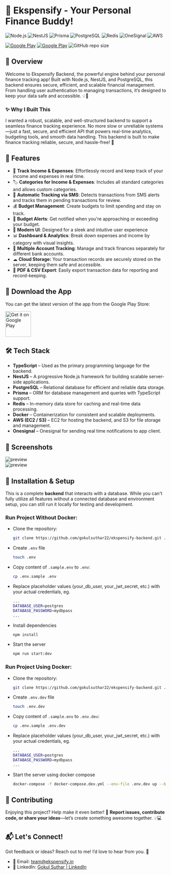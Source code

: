 # 🎉 Ekspensify - Your Personal Finance Buddy!

![Node.js](https://img.shields.io/badge/Node.js-%23339933.svg?style=for-the-badge&logo=node.js&logoColor=white) ![NestJS](https://img.shields.io/badge/NestJS-%23E0234E.svg?style=for-the-badge&logo=nestjs&logoColor=white) ![Prisma](https://img.shields.io/badge/Prisma-%23000000.svg?style=for-the-badge&logo=prisma&logoColor=white) ![PostgreSQL](https://img.shields.io/badge/PostgreSQL-%23336791.svg?style=for-the-badge&logo=postgresql&logoColor=white) ![Redis](https://img.shields.io/badge/Redis-%23DC382D.svg?style=for-the-badge&logo=redis&logoColor=white) ![OneSignal](https://img.shields.io/badge/OneSignal-%23FF0000.svg?style=for-the-badge&logo=onesignal&logoColor=white) ![AWS](https://img.shields.io/badge/AWS-%23FF9900.svg?style=for-the-badge&logo=amazon-aws&logoColor=white)

[![Google Play](https://img.shields.io/endpoint?color=green&logo=google-play&url=https%3A%2F%2Fplay.cuzi.workers.dev%2Fplay%3Fi%3Dcom.ekspensify.app%26l%3DGoogle%2520Play%26m%3Dv%24version)](https://play.google.com/store/apps/details?id=com.ekspensify.app)
[![Google Play](https://img.shields.io/endpoint?color=green&logo=google-play&url=https%3A%2F%2Fplay.cuzi.workers.dev%2Fplay%3Fi%3Dcom.ekspensify.app%26l%3Ddownloads%26m%3D%24totalinstalls)](https://play.google.com/store/apps/details?id=com.ekspensify.app)
![GitHub repo size](https://img.shields.io/github/repo-size/gokulsuthar22/ekspensify-backend.svg?logo=github)

## **🚀 Overview**

Welcome to Ekspensify Backend, the powerful engine behind your personal finance tracking app! Built with Node.js, NestJS, and PostgreSQL, this backend ensures secure, efficient, and scalable financial management. From handling user authentication to managing transactions, it’s designed to keep your data safe and accessible. 💡🔐

### **✨ Why I Built This**

I wanted a robust, scalable, and well-structured backend to support a seamless finance tracking experience. No more slow or unreliable systems—just a fast, secure, and efficient API that powers real-time analytics, budgeting tools, and smooth data handling. This backend is built to make finance tracking reliable, secure, and hassle-free! 🚀

## **🌟 Features**

- 📌 **Track Income & Expenses**: Effortlessly record and keep track of your income and expenses in real time.
- 🏷 **Categories for Income & Expenses**: Includes all standard categories and allows custom categories.
- 📩 **Automatic Tracking via SMS**: Detects transactions from SMS alerts and tracks them in pending transactions for review.
- 💰 **Budget Management**: Create budgets to limit spending and stay on track.
- 🔔 **Budget Alerts**: Get notified when you're approaching or exceeding your budget.
- 🎨 **Modern UI**: Designed for a sleek and intuitive user experience
- 📊 **Dashboard & Analytics**: Break down expenses and income by category with visual insights.
- 🏦 **Multiple Account Tracking**: Manage and track finances separately for different bank accounts.
- ☁ **Cloud Storage:** Your transaction records are securely stored on the server, keeping them safe and accessible.
- 📄 **PDF & CSV Export**: Easily export transaction data for reporting and record-keeping.

## **🎉 Download the App**

You can get the latest version of the app from the Google Play Store:

[<img src="https://play.google.com/intl/en_us/badges/static/images/badges/en_badge_web_generic.png" alt="Get it on Google Play" height="80"/>](https://play.google.com/store/apps/details?id=com.memeusix.ekspensify)

## **🛠 Tech Stack**

- **TypeScript** – Used as the primary programming language for the backend.
- **NestJS** – A progressive Node.js framework for building scalable server-side applications.
- **PostgreSQL** – Relational database for efficient and reliable data storage.
- **Prisma** – ORM for database management and queries with TypeScript support.
- **Redis** – In-memory data store for caching and real-time data processing.
- **Docker** – Containerization for consistent and scalable deployments.
- **AWS (EC2 / S3)** – EC2 for hosting the backend, and S3 for file storage and management.
- **Onesignal** – Onesignal for sending real time notifications to app client.

## **📸 Screenshots**

<img src="https://ekspensify-aws-bucket.s3.ap-south-1.amazonaws.com/Feature+graphic.png" alt="preview"/>

<br/>

<img src="https://ekspensify-aws-bucket.s3.ap-south-1.amazonaws.com/Feature+graphic-1.png" alt="preview"/>

## **🔧 Installation & Setup**

This is a complete **backend** that interacts with a database. While you can't fully utilize all features without a connected database and environment setup, you can still run it locally for testing and development.

### Run Project Without Docker:

- Clone the repository:

  ```bash
  git clone https://github.com/gokulsuthar22/ekspensify-backend.git .
  ```

- Create `.env` file

  ```bash
  touch .env
  ```

- Copy content of `.sample.env` to `.env`:

  ```bash
  cp .env.sample .env
  ```

- Replace placeholder values (your_db_user, your_jwt_secret, etc.) with your actual credentials, eg.

  ```bash
  ...
  DATABASE_USER=postgres
  DATABASE_PASSWORD=mydbpass
  ...
  ```

- Install dependencies

  ```bash
  npm install
  ```

- Start the server

  ```bash
  npm run start:dev
  ```

### Run Project Using Docker:

- Clone the repository:

  ```bash
  git clone https://github.com/gokulsuthar22/ekspensify-backend.git .
  ```

- Create `.env.dev` file

  ```bash
  touch .env.dev
  ```

- Copy content of `.sample.env` to `.env.dev`:

  ```bash
  cp .env.sample .env.dev
  ```

- Replace placeholder values (your_db_user, your_jwt_secret, etc.) with your actual credentials, eg.

  ```bash
  ...
  DATABASE_USER=postgres
  DATABASE_PASSWORD=mydbpass
  ...
  ```

- Start the server using docker compose

  ```bash
  docker-compose -f docker-compose.dev.yml --env-file .env.dev up --build
  ```

## **🤝 Contributing**

Enjoying this project? Help make it even better! 🚀 **Report issues, contribute code, or share your ideas**—let’s create something awesome together. 💡💻

## **📬 Let's Connect!**

Got feedback or ideas? Reach out to me! I’d love to hear from you. 🎉

- 📧 Email: team@ekspensify.in
- 💼 LinkedIn: [Gokul Suthar | LinkedIn](https://www.linkedin.com/in/gokulsuthar22/)
